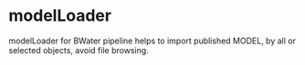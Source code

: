 # modelLoader
modelLoader for BWater pipeline helps to import published MODEL, by all or selected objects, avoid file browsing.
